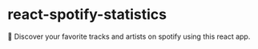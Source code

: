 # react-spotify-statistics
🎵 Discover your favorite tracks and artists on spotify using this react app.
